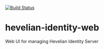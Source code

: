 [![Build Status](https://travis-ci.org/Hevelian/hevelian-identity-web.svg?branch=master)](https://travis-ci.org/Hevelian/hevelian-identity-web)

# hevelian-identity-web

Web UI for managing Hevelian Identity Server
